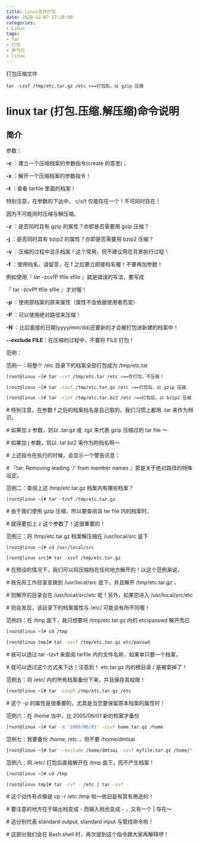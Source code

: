 ```yaml
---
title: Linux文件打包
date: 2020-12-07 17:28:50
categories:
- Linux
tags:
- tar
- 打包
- 命令行
- linux
---
```


打包压缩文件

```shell
tar -czvf /tmp/etc.tar.gz /etc <==打包后，以 gzip 压缩
```

<!-- more -->

# linux tar (打包.压缩.解压缩)命令说明

## 简介

参数：

**-c** ：建立一个压缩档案的参数指令(create 的意思)；

**-x** ：解开一个压缩档案的参数指令！

**-t** ：查看 tarfile 里面的档案！

特别注意，在参数的下达中， c/x/t 仅能存在一个！不可同时存在！

因为不可能同时压缩与解压缩。

**-z** ：是否同时具有 gzip 的属性？亦即是否需要用 gzip 压缩？

**-j** ：是否同时具有 bzip2 的属性？亦即是否需要用 bzip2 压缩？

**-v** ：压缩的过程中显示档案！这个常用，但不建议用在背景执行过程！

**-f** ：使用档名，请留意，在 f 之后要立即接档名喔！不要再加参数！

例如使用『 tar -zcvfP tfile sfile 』就是错误的写法，要写成

『 tar -zcvPf tfile sfile 』才对喔！

**-p** ：使用原档案的原来属性（属性不会依据使用者而变）

**-P** ：可以使用绝对路径来压缩！

**-N** ：比后面接的日期(yyyy/mm/dd)还要新的才会被打包进新建的档案中！

**--exclude FILE**：在压缩的过程中，不要将 FILE 打包！

范例：

范例一：将整个 /etc 目录下的档案全部打包成为 /tmp/etc.tar

```sh
[root@linux ~]# tar -cvf /tmp/etc.tar /etc <==仅打包，不压缩！

[root@linux ~]# tar -czvf /tmp/etc.tar.gz /etc <==打包后，以 gzip 压缩

[root@linux ~]# tar -cjvf /tmp/etc.tar.bz2 /etc <==打包后，以 bzip2 压缩
```

\# 特别注意，在参数 f 之后的档案档名是自己取的，我们习惯上都用 .tar 来作为辨识。

\# 如果加 z 参数，则以 .tar.gz 或 .tgz 来代表 gzip 压缩过的 tar file ～

\# 如果加 j 参数，则以 .tar.bz2 来作为附档名啊～

\# 上述指令在执行的时候，会显示一个警告讯息：

\# 『tar: Removing leading `/' from member names 』那是关于绝对路径的特殊设定。

 

范例二：查阅上述 /tmp/etc.tar.gz 档案内有哪些档案？

```shell
[root@linux ~]# tar -tzvf /tmp/etc.tar.gz
```

\# 由于我们使用 gzip 压缩，所以要查阅该 tar file 内的档案时，

\# 就得要加上 z 这个参数了！这很重要的！

 

范例三：将 /tmp/etc.tar.gz 档案解压缩在 /usr/local/src 底下

```shell
[root@linux ~]# cd /usr/local/src

[root@linux src]# tar -xzvf /tmp/etc.tar.gz
```

\# 在预设的情况下，我们可以将压缩档在任何地方解开的！以这个范例来说，

\# 我先将工作目录变换到 /usr/local/src 底下，并且解开 /tmp/etc.tar.gz ，

\# 则解开的目录会在 /usr/local/src/etc 呢！另外，如果您进入 /usr/local/src/etc

\# 则会发现，该目录下的档案属性与 /etc/ 可能会有所不同喔！

 

范例四：在 /tmp 底下，我只想要将 /tmp/etc.tar.gz 内的 etc/passwd 解开而已

```sh
[root@linux ~]# cd /tmp

[root@linux tmp]# tar -xzvf /tmp/etc.tar.gz etc/passwd
```

\# 我可以透过 tar -tzvf 来查阅 tarfile 内的文件名称，如果单只要一个档案，

\# 就可以透过这个方式来下达！注意到！ etc.tar.gz 内的根目录 / 是被拿掉了！

 

范例五：将 /etc/ 内的所有档案备份下来，并且保存其权限！

```sh
[root@linux ~]# tar -czvpf /tmp/etc.tar.gz /etc
```

\# 这个 -p 的属性是很重要的，尤其是当您要保留原本档案的属性时！

 

范例六：在 /home 当中，比 2005/06/01 新的档案才备份

```sh
[root@linux ~]# tar -N '2005/06/01' -czvf home.tar.gz /home
```

范例七：我要备份 /home, /etc ，但不要 /home/dmtsai

```sh
[root@linux ~]# tar --exclude /home/dmtsai -czvf myfile.tar.gz /home/* /etc
```

 

范例八：将 /etc/ 打包后直接解开在 /tmp 底下，而不产生档案！

```sh
[root@linux ~]# cd /tmp

[root@linux tmp]# tar -cvf - /etc | tar -xvf -
```

\# 这个动作有点像是 cp -r /etc /tmp 啦～依旧是有其有用途的！

\# 要注意的地方在于输出档变成 - 而输入档也变成 - ，又有一个 | 存在～

\# 这分别代表 standard output, standard input 与管线命令啦！

\# 这部分我们会在 Bash shell 时，再次提到这个指令跟大家再解释啰！